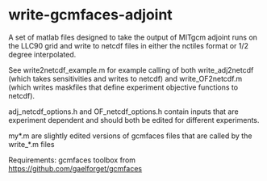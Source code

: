 # write-gcmfaces-adjoint

A set of matlab files designed to take the output of MITgcm adjoint runs on the LLC90 grid and write to
netcdf files in either the nctiles format or 1/2 degree interpolated.

See write2netcdf_example.m for example calling of both write_adj2netcdf (which takes sensitivities and 
writes to netcdf) and write_OF2netcdf.m (which writes maskfiles that define experiment objective functions to netcdf).

adj_netcdf_options.h and OF_netcdf_options.h contain inputs that are experiment dependent and should both 
be edited for different experiments.

my*.m are slightly edited versions of gcmfaces files that are called by the write_*.m files

Requirements:
gcmfaces toolbox from https://github.com/gaelforget/gcmfaces

